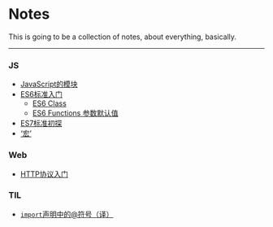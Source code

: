 # Notes

This is going to be a collection of notes, about everything, basically.

---

### JS

* [JavaScript的模块](./js/js-javascript-module.md)
* [ES6标准入门](./js/js-ES6-intro.md)
  * [ES6 Class](./js/js-ES6-class.md)
  * [ES6 Functions 参数默认值](./js/js-ES6-functions-default-parameters.md)
* [ES7标准初探]()
* [‘宏’](./js/js-macro-intro.md)

### Web

* [HTTP协议入门](./web/web-http-first-steps.md)

### TIL

* [`import`声明中的@符号（译）](./til/til-import-with-at-symbol.md)
